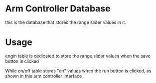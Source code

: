 # Arm Controller Database
this is the database that stores the range slider values in it.
# Usage
engin table is dedicated to store the range slider values when the save button is clicked 

While on/off table stores "on" values when the run button is clicked, as shown in this arm controller interface

